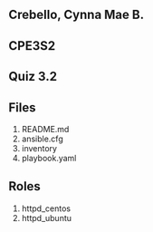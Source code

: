 ## Crebello, Cynna Mae B.
## CPE3S2
## Quiz 3.2

## Files
1. README.md
2. ansible.cfg
3. inventory
4. playbook.yaml

## Roles 
1. httpd_centos
2. httpd_ubuntu
